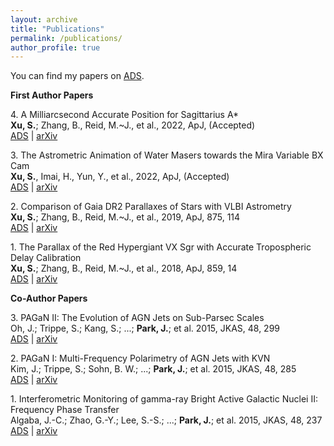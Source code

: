 ```yaml
---
layout: archive
title: "Publications"
permalink: /publications/
author_profile: true
---
```



You can find my papers on [ADS](https://ui.adsabs.harvard.edu/user/libraries/rtQieQ78T6Gt9lTdfYtNQA).

**First Author Papers**

4\. A Milliarcsecond Accurate Position for Sagittarius A* <br />
**Xu, S.**; Zhang, B., Reid, M.~J., et al., 2022, ApJ, (Accepted) <br />
[ADS]() | [arXiv](https://arxiv.org/abs/2210.03390)

3\. The Astrometric Animation of Water Masers towards the Mira Variable BX Cam <br />
**Xu, S.**, Imai, H., Yun, Y., et al., 2022, ApJ, (Accepted) <br />
[ADS](https://ui.adsabs.harvard.edu/abs/2022arXiv221002812X/abstract) | [arXiv](https://arxiv.org/abs/2210.02812)

2\. Comparison of Gaia DR2 Parallaxes of Stars with VLBI Astrometry <br />
**Xu, S.**; Zhang, B., Reid, M.~J., et al., 2019, ApJ, 875, 114 <br />
[ADS](https://ui.adsabs.harvard.edu/abs/2019ApJ...875..114X/abstract) | [arXiv](https://arxiv.org/abs/1903.04105)

1\. The Parallax of the Red Hypergiant VX Sgr with Accurate Tropospheric Delay Calibration <br />
**Xu, S.**; Zhang, B., Reid, M.~J., et al., 2018, ApJ, 859, 14 <br />
[ADS](https://ui.adsabs.harvard.edu/abs/2018ApJ...859...14X/abstract) | [arXiv](https://arxiv.org/abs/1804.00894)



**Co-Author Papers**


3\. PAGaN II: The Evolution of AGN Jets on Sub-Parsec Scales <br />
Oh, J.; Trippe, S.; Kang, S.; ...; **Park, J.**; et al. 2015, JKAS, 48, 299 <br />
[ADS](https://ui.adsabs.harvard.edu/abs/2015JKAS...48..299O/abstract) | [arXiv](https://arxiv.org/abs/1510.08153)

2\. PAGaN I: Multi-Frequency Polarimetry of AGN Jets with KVN <br />
Kim, J.; Trippe, S.; Sohn, B. W.; ...; **Park, J.**; et al. 2015, JKAS, 48, 285 <br />
[ADS](https://ui.adsabs.harvard.edu/abs/2015JKAS...48..285K/abstract) | [arXiv](https://arxiv.org/abs/1510.08150)

1\. Interferometric Monitoring of gamma-ray Bright Active Galactic Nuclei II: Frequency Phase Transfer <br />
Algaba, J.-C.; Zhao, G.-Y.; Lee, S.-S.; ...; **Park, J.**; et al. 2015, JKAS, 48, 237 <br />
[ADS](https://ui.adsabs.harvard.edu/abs/2015JKAS...48..237A/abstract) | [arXiv](https://arxiv.org/abs/1510.05817)
